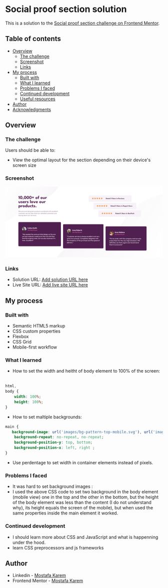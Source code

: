 # Social proof section solution

This is a solution to the [Social proof section challenge on Frontend Mentor](https://www.frontendmentor.io/challenges/social-proof-section-6e0qTv_bA). 

## Table of contents

- [Overview](#overview)
  - [The challenge](#the-challenge)
  - [Screenshot](#screenshot)
  - [Links](#links)
- [My process](#my-process)
  - [Built with](#built-with)
  - [What I learned](#what-i-learned)
  - [Problems I faced](#problems-I-faced)
  - [Continued development](#continued-development)
  - [Useful resources](#useful-resources)
- [Author](#author)
- [Acknowledgments](#acknowledgments)

## Overview

### The challenge

Users should be able to:

- View the optimal layout for the section depending on their device's screen size

### Screenshot

![](images/Screenshot-desktop.webp)

### Links

- Solution URL: [Add solution URL here](https://your-solution-url.com)
- Live Site URL: [Add live site URL here](https://your-live-site-url.com)

## My process

### Built with

- Semantic HTML5 markup
- CSS custom properties
- Flexbox
- CSS Grid
- Mobile-first workflow

### What I learned

- How to set the width and heitht of body element to 100% of the screen:

```css

html,
body {
    width: 100%;
    height: 100%;
}
```
- How to set maltiple backgrounds:
```css
main {
   background-image: url('images/bg-pattern-top-mobile.svg'), url('images/bg-pattern-bottom-mobile.svg');
    background-repeat: no-repeat, no-repeat;
    background-position-y: top, bottom;
    background-position-x: left, right ;
}
```
- Use perdentage to set width in container elements instead of pixels.

### Problems I faced

- It was hard to set background images :
 - I used the above CSS code to set two background in the body element (mobile view) one in the top and the other in the bottom, but the height of the body element was less than the content (I do not understand why), its height equals the screen of the mobile), but when used the same properties inside the main element it worked.

### Continued development

- I should learn more about CSS and JavaScript and what is happenning under the hood.
- learn CSS preprocessors and js frameworks


## Author

- Linkedin - [Mostafa Karem](https://www.linkedin.com/in/mostafa-alfiky/)
- Frontend Mentor - [Mostafa Karem](https://www.frontendmentor.io/profile/Mostafa-Alfiky)

